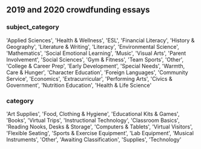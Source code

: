 ## 2019 and 2020 crowdfunding essays


### subject_category
'Applied Sciences', 'Health & Wellness', 'ESL',
'Financial Literacy', 'History & Geography',
'Literature & Writing', 'Literacy', 'Environmental Science',
'Mathematics', 'Social Emotional Learning', 'Music', 'Visual Arts',
'Parent Involvement', 'Social Sciences', 'Gym & Fitness',
'Team Sports', 'Other', 'College & Career Prep',
'Early Development', 'Special Needs', 'Warmth, Care & Hunger',
'Character Education', 'Foreign Languages', 'Community Service',
'Economics', 'Extracurricular', 'Performing Arts',
'Civics & Government', 'Nutrition Education',
'Health & Life Science'
### category
'Art Supplies', 'Food, Clothing & Hygiene',
'Educational Kits & Games', 'Books', 'Virtual Trips',
'Instructional Technology', 'Classroom Basics',
'Reading Nooks, Desks & Storage', 'Computers & Tablets',
'Virtual Visitors', 'Flexible Seating',
'Sports & Exercise Equipment', 'Lab Equipment',
'Musical Instruments', 'Other', 'Awaiting Classification',
'Supplies', 'Technology'
